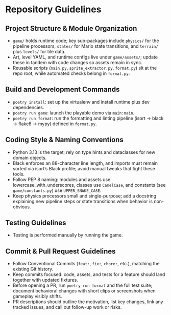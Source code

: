 # Repository Guidelines

## Project Structure & Module Organization

- `game/` holds runtime code; key sub-packages include `physics/` for the pipeline processors, `states/` for Mario state transitions, and `terrain/` plus `levels/` for tile data.
- Art, level YAML, and runtime configs live under `game/assets/`; update these in tandem with code changes so assets remain in sync.
- Reusable scripts (`main.py`, `sprite_extractor.py`, `format.py`) sit at the repo root, while automated checks belong in `format.py`.

## Build and Development Commands

- `poetry install`: set up the virtualenv and install runtime plus dev dependencies.
- `poetry run game`: launch the playable demo via `main:main`.
- `poetry run format`: run the formatting and linting pipeline (isort → black → flake8 → mypy) defined in `format.py`.

## Coding Style & Naming Conventions

- Python 3.13 is the target; rely on type hints and dataclasses for new domain objects.
- Black enforces an 88-character line length, and imports must remain sorted via isort’s Black profile; avoid manual tweaks that fight these tools.
- Follow PEP 8 naming: modules and assets use lowercase_with_underscores, classes use `CamelCase`, and constants (see `game/constants.py`) use `UPPER_SNAKE_CASE`.
- Keep physics processors small and single-purpose; add a docstring explaining new pipeline steps or state transitions when behavior is non-obvious.

## Testing Guidelines

- Testing is performed manually by running the game.

## Commit & Pull Request Guidelines

- Follow Conventional Commits (`feat:`, `fix:`, `chore:`, etc.), matching the existing Git history.
- Keep commits focused: code, assets, and tests for a feature should land together with updated fixtures.
- Before opening a PR, run `poetry run format` and the full test suite; document behavioral changes with short clips or screenshots when gameplay visibly shifts.
- PR descriptions should outline the motivation, list key changes, link any tracked issues, and call out follow-up work or risks.
